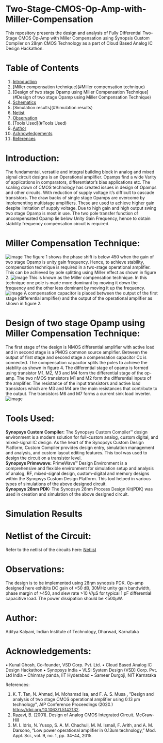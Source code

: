 # Two-Stage-CMOS-Op-Amp-with-Miller-Compensation
This repository presents the design and analysis of Fully Differential Two-Stage CMOS Op-Amp with Miller Compensation using Synopsis Custom Compiler on 28ηm CMOS Technology as a part of Cloud Based Analog IC Design Hackathon.
# Table of Contents
1. [Introduction](#Introduction)
2. [Miller compensation technique](#Miller compensation technique)
3. [Design of two stage Opamp using Miller Compensation Technique](#Design of two stage Opamp using Miller Compensation Technique)
4. [Schematics](#Schematics)
6. [Simulation results](#Simulation results)
7. [Netist](#Netlist)
8. [Observation](#Observation)
9. [Tools Used](#Tools Used)
11. [Author](#Author)
12. [Acknowledgements](#Acknowledgements)
13. [References](#References)
# Introduction:
The fundamental, versatile and integral building block in analog and mixed signal circuit designs is an Operational amplifier. Opamps find a wide Varity of applications in comparators, differentiator’s bias applications etc. The scaling down of CMOS technology has created issues in design of Opamps and other circuits. With reduction of supply voltage it’s difficult to cascade transistors. The draw backs of single stage Opamps are overcome by implementing multistage amplifiers. These are used to achieve higher gain despite limitation of supply voltage. Due to high gain and high output swing two stage Opamp is most in use. The two pole transfer function of uncompensated Opamp lie below Unity Gain Frequency, hence to obtain stability frequency compensation circuit is required.
# Miller Compensation Technique:
![image](https://user-images.githubusercontent.com/79392063/155585493-206ef16c-90da-4962-8132-2fee2844068c.png)
The figure 1 shows the phase shift is below 450 when the gain of two stage Opamp is unity gain frequency. Hence, to achieve stability, compensation technique is required in a two-stage operational amplifier. This can be achieved by pole splitting using Miller effect as shown in figure 2.
![image](https://user-images.githubusercontent.com/79392063/155585632-d5dfee42-7e3d-4680-b701-b216648440f1.png)
 This is known as the Miller compensation technique. In this technique one pole is made more dominant by moving it down the frequency and the other less dominant by moving it up the frequency.
 ![image](https://user-images.githubusercontent.com/79392063/155585699-75039b81-523b-4b94-8454-8e2891091a2d.png)
 A compensation capacitor is placed between the output of the first stage (differential amplifier) and the output of the operational amplifier as shown in figure 2.
 # Design of two stage Opamp using Miller Compensation Technique:
The first stage of the design is  NMOS differential amplifier with active load and in second stage is  a PMOS common source amplifier. Between the output of first stage and second stage a compensation capacitor Cc is connected. The compensation capacitor splits the poles to achieve the stability as shown in figure 4. The differential stage of opamp is formed using transistor M1, M2, M3 and M4 form the differential stage of the op-amp. The two nMOS transistors M1 and M2 form the differential inputs of the amplifier. The resistance of the input transistors and active load transistors which are M3 and M4 are the main resistances that contribute to the output. The transistors M6 and M7 forms a current sink load inverter.
![image](https://user-images.githubusercontent.com/79392063/155585752-5d6e4872-4db7-4885-b8b7-f2ea90a98907.png)

# Tools Used:
 **Synopsys Custom Compiler:**
The Synopsys Custom Compiler™ design environment is a modern solution for full-custom analog, custom digital, and mixed-signal IC design. As the heart of the Synopsys Custom Design Platform, Custom Compiler provides design entry, simulation management and analysis, and custom layout editing features. This tool was used to design the circuit on a transistor level. <br />
 **Synopsys Primewave:**
PrimeWave™ Design Environment is a comprehensive and flexible environment for simulation setup and analysis of analog, RF, mixed-signal design, custom-digital and memory designs within the Synopsys Custom Design Platform. This tool helped in various types of simulations of the above designed circuit.<br />
**Synopsys 28nm PDK:**
The Synopsys 28nm Process Design Kit(PDK) was used in creation and simulation of the above designed circuit. 
# Simulation Results
# Netlist of the Circuit:
Refer to the netlist of the circuits here: [Netlist](#Netlist)
# Observations:
 The design is to be implemented using 28ηm synopsis PDK. Op-amp designed here exhibits DC gain of >50 dB, 30MHz unity gain bandwidth, phase margin of >450, and slew rate >10 V/µS for typical 1 pF differential capacitive load. The power dissipation should be <500µW.
# Author:
Aditya Kalyani, Indian Institute of Technology, Dharwad, Karnataka
# Acknowledgements:
• Kunal Ghosh, Co-founder, VSD Corp. Pvt. Ltd.
• Cloud Based Analog IC Design Hackathon
• Synopsys India
• VLSI System Design (VSD) Corp. Pvt. Ltd India
• Chinmay panda, IIT Hyderabad
• Sameer Durgoji, NIT Karnataka

References:
1.	K. T. Tan, N. Ahmad, M. Mohamad Isa, and F. A. S. Musa , "Design and analysis of two stage CMOS operational amplifier using 0.13 µm technology", AIP Conference Proceedings  (2020.)    https://doi.org/10.1063/1.5142132.
2.	Razavi, B. (2001). Design of Analog CMOS Integrated Circuit. McGraw-Hill
3.	M. I. Idris, N. Yusop, S. A. M. Chachuli, M. M. Ismail, F. Arith, and A. M. Darsono, “Low power operational amplifier in 0.13um technology,” Mod. Appl. Sci., vol. 9, no. 1, pp. 34–44, 2015.
